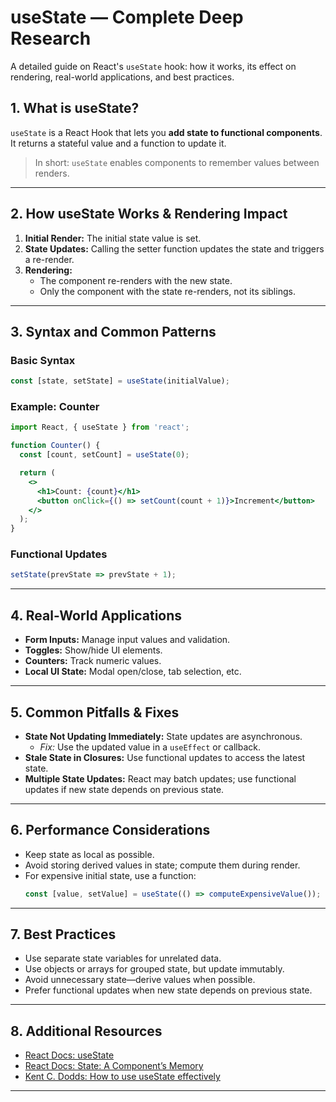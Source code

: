 # useState — Complete Deep Research

A detailed guide on React's `useState` hook: how it works, its effect on rendering, real-world applications, and best practices.


## 1. What is useState?

`useState` is a React Hook that lets you **add state to functional components**.  
It returns a stateful value and a function to update it.

> In short: `useState` enables components to remember values between renders.

---

## 2. How useState Works & Rendering Impact

1. **Initial Render:** The initial state value is set.
2. **State Updates:** Calling the setter function updates the state and triggers a re-render.
3. **Rendering:**  
   - The component re-renders with the new state.
   - Only the component with the state re-renders, not its siblings.

---

## 3. Syntax and Common Patterns

### Basic Syntax

```jsx
const [state, setState] = useState(initialValue);
```

### Example: Counter

```jsx
import React, { useState } from 'react';

function Counter() {
  const [count, setCount] = useState(0);

  return (
    <>
      <h1>Count: {count}</h1>
      <button onClick={() => setCount(count + 1)}>Increment</button>
    </>
  );
}
```

### Functional Updates

```jsx
setState(prevState => prevState + 1);
```

---

## 4. Real-World Applications

- **Form Inputs:** Manage input values and validation.
- **Toggles:** Show/hide UI elements.
- **Counters:** Track numeric values.
- **Local UI State:** Modal open/close, tab selection, etc.

---

## 5. Common Pitfalls & Fixes

- **State Not Updating Immediately:** State updates are asynchronous.
  - *Fix:* Use the updated value in a `useEffect` or callback.
- **Stale State in Closures:** Use functional updates to access the latest state.
- **Multiple State Updates:** React may batch updates; use functional updates if new state depends on previous state.

---

## 6. Performance Considerations

- Keep state as local as possible.
- Avoid storing derived values in state; compute them during render.
- For expensive initial state, use a function:  
  ```jsx
  const [value, setValue] = useState(() => computeExpensiveValue());
  ```

---

## 7. Best Practices

- Use separate state variables for unrelated data.
- Use objects or arrays for grouped state, but update immutably.
- Avoid unnecessary state—derive values when possible.
- Prefer functional updates when new state depends on previous state.

---

## 8. Additional Resources

- [React Docs: useState](https://react.dev/reference/react/useState)
- [React Docs: State: A Component’s Memory](https://react.dev/learn/state-a-components-memory)
- [Kent C. Dodds: How to use useState effectively](https://kentcdodds.com/blog/how-to-use-react-use-state-effectively)

---
